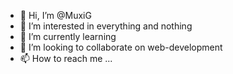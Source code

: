- 👋 Hi, I’m @MuxiG
- 👀 I’m interested in everything and nothing
- 🌱 I’m currently learning 
- 💞️ I’m looking to collaborate on web-development
- 📫 How to reach me ...

<!---
MuxiG/MuxiG is a ✨ special ✨ repository because its `README.md` (this file) appears on your GitHub profile.
You can click the Preview link to take a look at your changes.
--->
